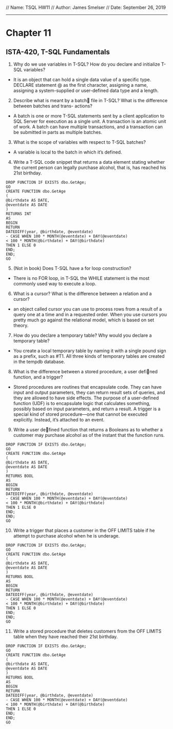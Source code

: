 // Name: TSQL HW11
// Author: James Smelser
// Date: September 26, 2019

-------------------------------------------------------------
# Chapter 11
## ISTA-420, T-SQL Fundamentals
1. Why do we use variables in T-SQL? How do you declare and initialize T-SQL variables?
- It is an object that can hold a single data value of a specific type. DECLARE statement @ as the first character, assigning a name, assigning a system-supplied or user-defined data type and a length.
2. Describe what is meant by a batch file in T-SQL? What is the difference between batches and trans-
actions?
- A batch is one or more T-SQL statements sent by a client application to SQL Server for execution as a
single unit. A transaction is an atomic unit of work. A batch can have multiple transactions, and a transaction can be submitted in parts as multiple batches.
3. What is the scope of variables with respect to T-SQL batches?
- A variable is local to the batch in which it’s defined.
4. Write a T-SQL code snippet that returns a data element stating whether the current person can legally
purchase alcohol, that is, has reached his 21st birthday.
```
DROP FUNCTION IF EXISTS dbo.GetAge;
GO
CREATE FUNCTION dbo.GetAge
(
@birthdate AS DATE,
@eventdate AS DATE
)
RETURNS INT
AS
BEGIN
RETURN
DATEDIFF(year, @birthdate, @eventdate)
- CASE WHEN 100 * MONTH(@eventdate) + DAY(@eventdate)
< 100 * MONTH(@birthdate) + DAY(@birthdate)
THEN 1 ELSE 0
END;
END;
GO
```
5. (Not in book) Does T-SQL have a for loop construction?
- There is no FOR loop, in T-SQL the WHILE statement is the most commonly used way to execute a loop.
6. What is a cursor? What is the difference between a relation and a cursor?
- an object called cursor you can use to process rows from a result of a query one at a time and in a requested order.
When you use cursors you pretty much go against the relational model, which is based on set theory.
7. How do you declare a temporary table? Why would you declare a temporary table?
- You create a local temporary table by naming it with a single pound sign as a prefix, such as #T1. All three kinds of temporary tables are created in the tempdb database.
8. What is the difference between a stored procedure, a user defined function, and a trigger?
- Stored procedures are routines that encapsulate code. They can have input and output parameters,
they can return result sets of queries, and they are allowed to have side effects. The purpose of a user-defined function (UDF) is to encapsulate logic that calculates something, possibly based on input parameters, and return a result. A trigger is a special kind of stored procedure—one that cannot be executed explicitly. Instead, it’s attached to an event.
9. Write a user defined function that returns a Booleans as to whether a customer may purchase alcohol
as of the instant that the function runs.
```
DROP FUNCTION IF EXISTS dbo.GetAge;
GO
CREATE FUNCTION dbo.GetAge
(
@birthdate AS DATE,
@eventdate AS DATE
)
RETURNS BOOL
AS
BEGIN
RETURN
DATEDIFF(year, @birthdate, @eventdate)
- CASE WHEN 100 * MONTH(@eventdate) + DAY(@eventdate)
< 100 * MONTH(@birthdate) + DAY(@birthdate)
THEN 1 ELSE 0
END;
END;
GO
```
10. Write a trigger that places a customer in the OFF LIMITS table if he attempt to purchase alcohol
when he is underage.
```
DROP FUNCTION IF EXISTS dbo.GetAge;
GO
CREATE FUNCTION dbo.GetAge
(
@birthdate AS DATE,
@eventdate AS DATE
)
RETURNS BOOL
AS
BEGIN
RETURN
DATEDIFF(year, @birthdate, @eventdate)
- CASE WHEN 100 * MONTH(@eventdate) + DAY(@eventdate)
< 100 * MONTH(@birthdate) + DAY(@birthdate)
THEN 1 ELSE 0
END;
END;
GO
```
11. Write a stored procedure that deletes customers from the OFF LIMITS table when they have reached
their 21st birthday.
```
DROP FUNCTION IF EXISTS dbo.GetAge;
GO
CREATE FUNCTION dbo.GetAge
(
@birthdate AS DATE,
@eventdate AS DATE
)
RETURNS BOOL
AS
BEGIN
RETURN
DATEDIFF(year, @birthdate, @eventdate)
- CASE WHEN 100 * MONTH(@eventdate) + DAY(@eventdate)
< 100 * MONTH(@birthdate) + DAY(@birthdate)
THEN 1 ELSE 0
END;
END;
GO
```
